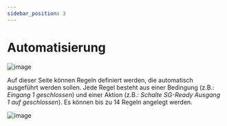 ```yaml
---
sidebar_position: 3
---
```


# Automatisierung

![image](/img/webinterface/energy_manager/wem2-automation.jpeg)

Auf dieser Seite können Regeln definiert werden, die automatisch
ausgeführt werden sollen. Jede Regel besteht aus einer Bedingung
(z.B.: *Eingang 1 geschlossen*) und einer Aktion
(z.B.: *Schalte SG-Ready Ausgang 1 auf geschlossen*).
Es können bis zu 14 Regeln angelegt werden.

![image](/img/webinterface/energy_manager/wem2-automation2.jpeg)
